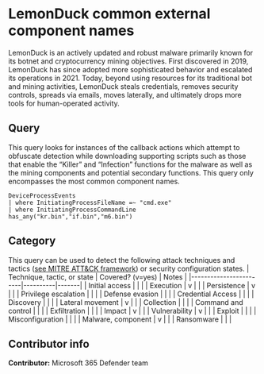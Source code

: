 # LemonDuck common external component names
LemonDuck is an actively updated and robust malware primarily known for its botnet and cryptocurrency mining objectives. First discovered in 2019, LemonDuck has since adopted more sophisticated behavior and escalated its operations in 2021. Today, beyond using resources for its traditional bot and mining activities, LemonDuck steals credentials, removes security controls, spreads via emails, moves laterally, and ultimately drops more tools for human-operated activity.

## Query
This query looks for instances of the callback actions which attempt to obfuscate detection while downloading supporting scripts such as those that enable the “Killer” and “Infection” functions for the malware as well as the mining components and potential secondary functions. This query only encompasses the most common component names.
```
DeviceProcessEvents
| where InitiatingProcessFileName =~ "cmd.exe"
| where InitiatingProcessCommandLine has_any("kr.bin","if.bin","m6.bin")
```

## Category

This query can be used to detect the following attack techniques and tactics ([see MITRE ATT&CK framework](https://attack.mitre.org/)) or security configuration states.
| Technique, tactic, or state | Covered? (v=yes) | Notes |
|------------------------|----------|-------|
| Initial access |   |  |
| Execution | v |  |
| Persistence | v |  |
| Privilege escalation |  |  |
| Defense evasion |  |  |
| Credential Access |  |  |
| Discovery |  |  |
| Lateral movement | v |  |
| Collection |  |  |
| Command and control |   |  |
| Exfiltration |  |  |
| Impact | v |  |
| Vulnerability | v |  |
| Exploit |   |  |
| Misconfiguration |  |  |
| Malware, component | v |  |
| Ransomware |  |  |

## Contributor info

**Contributor:** Microsoft 365 Defender team
